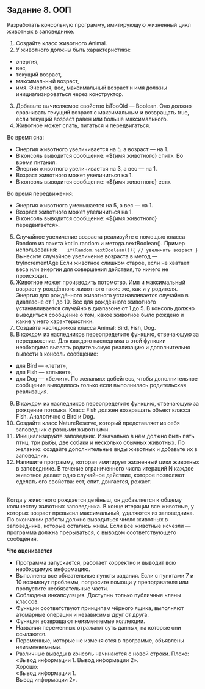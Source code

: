 ## Задание 8. ООП
Разработать консольную программу, имитирующую жизненный цикл животных в заповеднике.
1. Создайте класс животного Animal.
2. У животного должны быть характеристики:
- энергия,
- вес,
- текущий возраст,
- максимальный возраст,
- имя.
Энергия, вес, максимальный возраст и имя должны инициализироваться через конструктор.
3. Добавьте вычисляемое свойство isTooOld — Boolean. Оно должно сравнивать текущий возраст с максимальным и возвращать
   true, если текущий возраст равен или больше максимального.
4. Животное может спать, питаться и передвигаться.

Во время сна:
- Энергия животного увеличивается на 5, а возраст — на 1.
- В консоль выводится сообщение: «${имя животного} спит».
Во время питания:
- Энергия животного увеличивается на 3, а вес — на 1.
- Возраст животного может увеличиться на 1.
- В консоль выводится сообщение: «${имя животного} ест».

Во время передвижения:
- Энергия животного уменьшается на 5, а вес — на 1.
- Возраст животного может увеличиться на 1.
- В консоль выводится сообщение: «${имя животного} передвигается».

5. Случайное увеличение возраста реализуйте с помощью класса Random из пакета kotlin.random и метода.nextBoolean().
Пример использования:
`   if(Random.nextBoolean()){
// увеличить возраст
}`
Вынесите случайное увеличение возраста в метод — tryIncrementAge
Если животное слишком старое, если не хватает веса или энергии для совершения действия, то ничего не происходит.
6. Животное может производить потомство.
Имя и максимальный возраст у рождённого животного такие же, как и у родителя.
Энергия для рождённого животного устанавливается случайно в диапазоне от 1 до 10.
Вес для рождённого животного устанавливается случайно в диапазоне от 1 до 5.
В консоль должно выводиться сообщение о том, какое животное было рождено и какие у него характеристики.
7. Создайте наследников класса Animal: Bird, Fish, Dog.
8. В каждом из наследников переопределите функцию, отвечающую за передвижение. Для каждого наследника в этой функции
   необходимо вызвать родительскую реализацию и дополнительно вывести в консоль сообщение:
- для Bird — «летит»,
- для Fish — «плывет»,
- для Dog — «бежит».
  По желанию: добейтесь, чтобы дополнительное сообщение выводилось только если выполнилась родительская реализация.
9. В каждом из наследников переопределите функцию, отвечающую за рождение потомка. Класс Fish должен возвращать объект
   класса Fish. Аналогично с Bird и Dog.
10. Создайте класс NatureReserve, который представляет из себя заповедник с разными животными.
11. Инициализируйте заповедник. Изначально в нём должно быть пять птиц, три рыбы, две собаки и несколько обычных
    животных.
По желанию: создайте дополнительные виды животных и добавьте их в заповедник.
12. Напишите программу, которая имитирует жизненный цикл животных в заповеднике.
В течение ограниченного числа итераций N каждое животное делает одно случайное действие, которое позволяют сделать его
свойства: ест, спит, двигается, рожает.
</br>
Когда у животного рождается детёныш, он добавляется к общему количеству животных заповедника.
В конце итерации все животные, у которых возраст превысил максимальный, удаляются из заповедника.
По окончании работы должно выводиться число животных в заповеднике, которые остались живы.
Если все животные исчезли — программа должна прерываться, с выводом соответствующего сообщения.

**Что оценивается**
- Программа запускается, работает корректно и выводит всю необходимую информацию.
- Выполнены все обязательные пункты задания. Если с пунктами 7 и 10 возникнут проблемы, попросите помощи у преподавателя
  или пропустите необязательные части.
- Соблюдена инкапсуляция. Доступны только публичные члены классов.
- Функции соответствуют принципам чёрного ящика, выполняют атомарные операции и независимы друг от друга.
- Функции возвращают неизменяемые коллекции.
- Названия переменных отражают суть данных, на которые они ссылаются.
- Переменные, которые не изменяются в программе, объявлены неизменяемыми.
- Различные выводы в консоль начинаются с новой строки. Плохо: «Вывод информации 1. Вывод информации 2».</br>
Хорошо:
</br> «Вывод информации 1.
</br> Вывод информации 2».